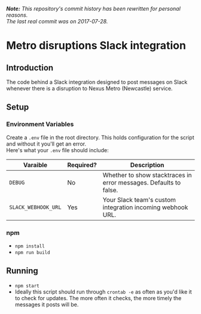 ***Note:** This repository's commit history has been rewritten for personal reasons.*  
*The last real commit was on 2017-07-28.*

# Metro disruptions Slack integration

## Introduction

The code behind a Slack integration designed to post messages on Slack whenever there is a disruption to Nexus Metro (Newcastle) service.

## Setup

### Environment Variables

Create a `.env` file in the root directory. This holds configuration for the script and without it you'll get an error.  
Here's what your `.env` file should include:

Varaible | Required? | Description
---|---|---
`DEBUG` | No | Whether to show stacktraces in error messages. Defaults to false.
`SLACK_WEBHOOK_URL` | Yes | Your Slack team's custom integration incoming webhook URL.

### npm

- `npm install`
- `npm run build`

## Running

- `npm start`
- Ideally this script should run through `crontab -e` as often as you'd like it to check for updates. The more often it checks, the more timely the messages it posts will be.
